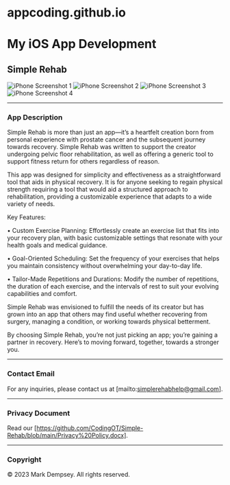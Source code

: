 # appcoding.github.io

# My iOS App Development

## Simple Rehab

<!-- Assuming you have screenshots available at URLs, replace 'link-to-image' with the actual URLs of your images -->

![iPhone Screenshot 1](link-to-image-1)
![iPhone Screenshot 2](link-to-image-2)
![iPhone Screenshot 3](link-to-image-3)
![iPhone Screenshot 4](link-to-image-4)

<!-- Make sure your images are the same size for uniformity and adjust them as needed -->

---

### App Description

Simple Rehab is more than just an app—it’s a heartfelt creation born from personal experience with prostate cancer and the subsequent journey towards recovery. Simple Rehab was written to support the creator undergoing pelvic floor rehabilitation, as well as offering a generic tool to support fitness return for others regardless of reason. 

This app was designed for simplicity and effectiveness as a straightforward tool that aids in physical recovery. It is for anyone seeking to regain physical strength requiring a tool that would aid a structured approach to rehabilitation, providing a customizable experience that adapts to a wide variety of needs.

Key Features:

•	Custom Exercise Planning: Effortlessly create an exercise list that fits into your recovery plan, with basic customizable settings that resonate with your health goals and medical guidance.

•	Goal-Oriented Scheduling: Set the frequency of your exercises that helps you maintain consistency without overwhelming your day-to-day life.

•	Tailor-Made Repetitions and Durations: Modify the number of repetitions, the duration of each exercise, and the intervals of rest to suit your evolving capabilities and comfort.

Simple Rehab was envisioned to fulfill the needs of its creator but has grown into an app that others may find useful whether recovering from surgery, managing a condition, or working towards physical betterment.

By choosing Simple Rehab, you’re not just picking an app; you’re gaining a partner in recovery. Here’s to moving forward, together, towards a stronger you.


---

### Contact Email

For any inquiries, please contact us at [mailto:simplerehabhelp@gmail.com].

---

### Privacy Document

Read our [https://github.com/CodingOT/Simple-Rehab/blob/main/Privacy%20Policy.docx].

---

### Copyright

© 2023 Mark Dempsey. All rights reserved.
